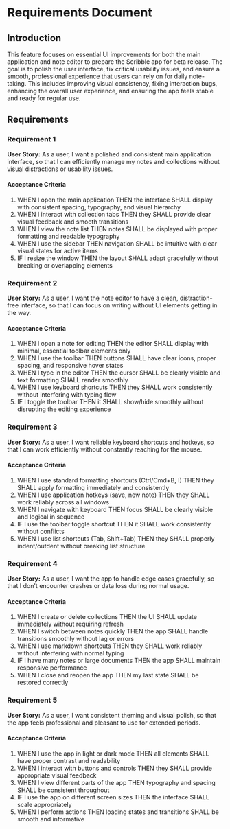# Requirements Document

## Introduction

This feature focuses on essential UI improvements for both the main application and note editor to prepare the Scribble app for beta release. The goal is to polish the user interface, fix critical usability issues, and ensure a smooth, professional experience that users can rely on for daily note-taking. This includes improving visual consistency, fixing interaction bugs, enhancing the overall user experience, and ensuring the app feels stable and ready for regular use.

## Requirements

### Requirement 1

**User Story:** As a user, I want a polished and consistent main application interface, so that I can efficiently manage my notes and collections without visual distractions or usability issues.

#### Acceptance Criteria

1. WHEN I open the main application THEN the interface SHALL display with consistent spacing, typography, and visual hierarchy
2. WHEN I interact with collection tabs THEN they SHALL provide clear visual feedback and smooth transitions
3. WHEN I view the note list THEN notes SHALL be displayed with proper formatting and readable typography
4. WHEN I use the sidebar THEN navigation SHALL be intuitive with clear visual states for active items
5. IF I resize the window THEN the layout SHALL adapt gracefully without breaking or overlapping elements

### Requirement 2

**User Story:** As a user, I want the note editor to have a clean, distraction-free interface, so that I can focus on writing without UI elements getting in the way.

#### Acceptance Criteria

1. WHEN I open a note for editing THEN the editor SHALL display with minimal, essential toolbar elements only
2. WHEN I use the toolbar THEN buttons SHALL have clear icons, proper spacing, and responsive hover states
3. WHEN I type in the editor THEN the cursor SHALL be clearly visible and text formatting SHALL render smoothly
4. WHEN I use keyboard shortcuts THEN they SHALL work consistently without interfering with typing flow
5. IF I toggle the toolbar THEN it SHALL show/hide smoothly without disrupting the editing experience

### Requirement 3

**User Story:** As a user, I want reliable keyboard shortcuts and hotkeys, so that I can work efficiently without constantly reaching for the mouse.

#### Acceptance Criteria

1. WHEN I use standard formatting shortcuts (Ctrl/Cmd+B, I) THEN they SHALL apply formatting immediately and consistently
2. WHEN I use application hotkeys (save, new note) THEN they SHALL work reliably across all windows
3. WHEN I navigate with keyboard THEN focus SHALL be clearly visible and logical in sequence
4. IF I use the toolbar toggle shortcut THEN it SHALL work consistently without conflicts
5. WHEN I use list shortcuts (Tab, Shift+Tab) THEN they SHALL properly indent/outdent without breaking list structure

### Requirement 4

**User Story:** As a user, I want the app to handle edge cases gracefully, so that I don't encounter crashes or data loss during normal usage.

#### Acceptance Criteria

1. WHEN I create or delete collections THEN the UI SHALL update immediately without requiring refresh
2. WHEN I switch between notes quickly THEN the app SHALL handle transitions smoothly without lag or errors
3. WHEN I use markdown shortcuts THEN they SHALL work reliably without interfering with normal typing
4. IF I have many notes or large documents THEN the app SHALL maintain responsive performance
5. WHEN I close and reopen the app THEN my last state SHALL be restored correctly

### Requirement 5

**User Story:** As a user, I want consistent theming and visual polish, so that the app feels professional and pleasant to use for extended periods.

#### Acceptance Criteria

1. WHEN I use the app in light or dark mode THEN all elements SHALL have proper contrast and readability
2. WHEN I interact with buttons and controls THEN they SHALL provide appropriate visual feedback
3. WHEN I view different parts of the app THEN typography and spacing SHALL be consistent throughout
4. IF I use the app on different screen sizes THEN the interface SHALL scale appropriately
5. WHEN I perform actions THEN loading states and transitions SHALL be smooth and informative